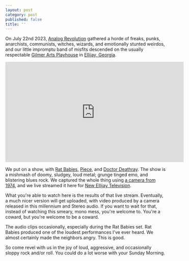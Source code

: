 ```yaml
---
layout: post
category: post
published: false
title: ''
---
```

On July 22nd 2023, [Analog Revolution](https://analogrevolution.bandcamp.com) gathered a horde of freaks, punks, anarchists, communists, witches, wizards, and emotionally stunted weirdos, and our little impromptu band of misfits descended on the usually respectable [Gilmer Arts Playhouse](https://gilmerarts.org) in [Ellijay, Georgia](https://ellijaymakerspace.org). 

<iframe title="2023-07-22 - Analog Revolution Put on a Show (or else) - Lofi - Rat Babies - Piece - Doctor Deathray" src="https://vod.newellijay.tv/videos/embed/a1fea7b0-937d-4748-9929-54739ac7a8df" allowfullscreen="" sandbox="allow-same-origin allow-scripts allow-popups" width="560" height="315" frameborder="0"></iframe>

We put on a show, with [Rat Babies](https://ratbabies.bandcamp.com), [Piece](https://piecebewithyou.bandcamp.com), and [Doctor Deathray](https://doctordeathray.bandcamp.com). The show is a mishmash of doomy, sludgey, loud metal; grunge tinged emo, and blistering blues rock. We captured the whole thing using [a camera from 1974](https://communitymedia.network), and we live streamed it here for [New Ellijay Television](https://newellijay.tv). 

What you're able to watch here is the results of that live stream. Eventually, a much nicer version will get uploaded, with video produced by a camera released in this millennium and Stereo audio. If you want to wait for that, instead of watching this smeary, mono mess, you're welcome to. You're a coward, but you're welcome to be a coward. 

The audio clips occasionally, especially during the Rat Babies set. Rat Babies produced one of the loudest performances I've ever heard. We almost certainly made the neighbors angry. This is good. 

So come revel with us in the joy of loud, aggressive, and occasionally sloppy rock and/or roll. You could do a lot worse with your Sunday Morning. 

